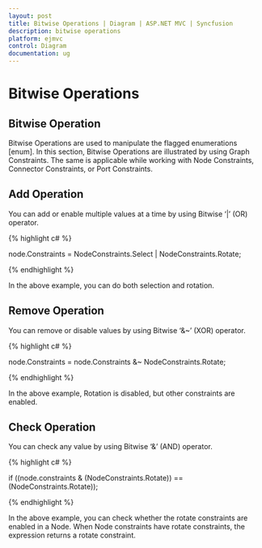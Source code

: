 ```yaml
---
layout: post
title: Bitwise Operations | Diagram | ASP.NET MVC | Syncfusion
description: bitwise operations
platform: ejmvc
control: Diagram
documentation: ug
---
```


# Bitwise Operations

## Bitwise Operation

Bitwise Operations are used to manipulate the flagged enumerations [enum]. In this section, Bitwise Operations are illustrated by using Graph Constraints. The same is applicable while working with Node Constraints, Connector Constraints, or Port Constraints.

## Add Operation

You can add or enable multiple values at a time by using Bitwise ‘|’ (OR) operator.

{% highlight c# %}


node.Constraints = NodeConstraints.Select | NodeConstraints.Rotate;


{% endhighlight %}



In the above example, you can do both selection and rotation.

## Remove Operation

You can remove or disable values by using Bitwise ‘&~’ (XOR) operator.

{% highlight c# %}

node.Constraints = node.Constraints &~ NodeConstraints.Rotate;


{% endhighlight %}



In the above example, Rotation is disabled, but other constraints are enabled.

## Check Operation 

You can check any value by using Bitwise ‘&’ (AND) operator.

{% highlight c# %}


if ((node.constraints & (NodeConstraints.Rotate)) == (NodeConstraints.Rotate));

{% endhighlight %}

In the above example, you can check whether the rotate constraints are enabled in a Node. When Node constraints have rotate constraints, the expression returns a rotate constraint.

